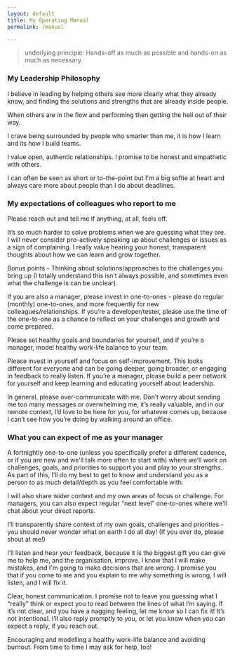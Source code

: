 ```yaml
---
layout: default
title: My Operating Manual
permalink: /manual

--- 
```


> underlying principle: Hands-off as much as possible and hands-on as much as necessary.


### My Leadership Philosophy

I believe in leading by helping others see more clearly what they already know, and finding the solutions and strengths that are already inside people.

When others are in the flow and performing then getting the hell out of their way.

I crave being surrounded by people who smarter than me, it is how I learn and its how I build teams.

I value open, authentic relationships. I promise to be honest and empathetic with others.

I can often be seen as short or to-the-point but I'm a big softie at heart and always care more about people than I do about deadlines.

### My expectations of colleagues who report to me

Please reach out and tell me if anything, at all, feels off.

It’s so much harder to solve problems when we are guessing what they are. I will never consider pro-actively speaking up about challenges or issues as a sign of complaining. I really value hearing your honest, transparent thoughts about how we can learn and grow together.

Bonus points - Thinking about solutions/approaches to the challenges you bring up (I totally understand this isn’t always possible, and sometimes even what the challenge is can be unclear).

If you are also a manager, please invest in one-to-ones - please do regular (monthly) one-to-ones, and more frequently for new colleagues/relationships. If you’re a developer/tester, please use the time of the one-to-one as a chance to reflect on your challenges and growth and come prepared.

Please set healthy goals and boundaries for yourself, and if you’re a manager, model healthy work-life balance to your team.

Please invest in yourself and focus on self-improvement. This looks different for everyone and can be going deeper, going broader, or engaging in feedback to really listen. If you’re a manager, please build a peer network for yourself and keep learning and educating yourself about leadership.

In general, please over-communicate with me. Don’t worry about sending me too many messages or overwhelming me, it’s really valuable, and in our remote context, I’d love to be here for you, for whatever comes up, because I can’t see how you’re doing by walking around an office.

### What you can expect of me as your manager

A fortnightly one-to-one (unless you specifically prefer a different cadence, or if you are new and we'll talk more often to start with) where we’ll work on challenges, goals, and priorities to support you and play to your strengths. As part of this, I’ll do my best to get to know and understand you as a person to as much detail/depth as you feel comfortable with.

I will also share wider context and my own areas of focus or challenge. For managers, you can also expect regular “next level” one-to-ones where we'll chat about your direct reports.

I’ll transparently share context of my own goals, challenges and priorities - you should never wonder what on earth I do all day! (If you ever do, please shout at me!)

I’ll listen and hear your feedback, because it is the biggest gift you can give me to help me, and the organisation, improve. I know that I will make mistakes, and I'm going to make decisions that are wrong. I promise you that if you come to me and you explain to me why something is wrong, I will listen, and I will fix it.

Clear, honest communication. I promise not to leave you guessing what I “really” think or expect you to read between the lines of what I’m saying. If it’s not clear, and you have a nagging feeling, let me know so I can fix it! It’s not intentional. I’ll also reply promptly to you, or let you know when you can expect a reply, if you reach out.

Encouraging and modelling a healthy work-life balance and avoiding burnout. From time to time I may ask for help, too!
